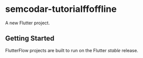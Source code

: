 # semcodar-tutorialffoffline

A new Flutter project.

## Getting Started

FlutterFlow projects are built to run on the Flutter _stable_ release.
